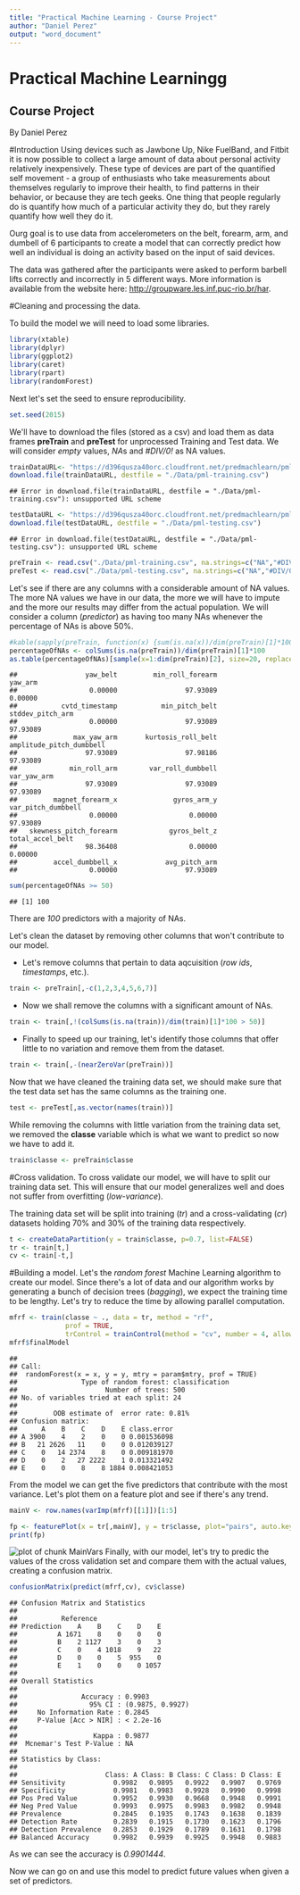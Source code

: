 ```yaml
---
title: "Practical Machine Learning - Course Project"
author: "Daniel Perez"
output: "word_document"
---
```


Practical Machine Learningg
========================================================
## Course Project
By Daniel Perez

#Introduction
Using devices such as Jawbone Up, Nike FuelBand, and Fitbit it is now possible to collect a large amount of data about personal activity relatively inexpensively. These type of devices are part of the quantified self movement - a group of enthusiasts who take measurements about themselves regularly to improve their health, to find patterns in their behavior, or because they are tech geeks. One thing that people regularly do is quantify how much of a particular activity they do, but they rarely quantify how well they do it. 

Ourg goal is to use data from accelerometers on the belt, forearm, arm, and dumbell of 6 participants to create a model that can correctly predict how well an individual is doing an activity based on the input of said devices. 

The data was gathered after the participants were asked to perform barbell lifts correctly and incorrectly in 5 different ways. More information is available from the website here: http://groupware.les.inf.puc-rio.br/har. 

#Cleaning and processing the data.

To build the model we will need to load some libraries.


```r
library(xtable)
library(dplyr)
library(ggplot2)
library(caret)
library(rpart)
library(randomForest)
```

Next let's set the seed to ensure reproducibility.


```r
set.seed(2015)
```

We'll have to download the files (stored as a csv) and load them as data frames **preTrain** and **preTest** for unprocessed Training and Test data. We will consider *empty* values, *NA*s and *#DIV/0!* as NA values.


```r
trainDataURL<- "https://d396qusza40orc.cloudfront.net/predmachlearn/pml-training.csv"
download.file(trainDataURL, destfile = "./Data/pml-training.csv")
```

```
## Error in download.file(trainDataURL, destfile = "./Data/pml-training.csv"): unsupported URL scheme
```

```r
testDataURL <- "https://d396qusza40orc.cloudfront.net/predmachlearn/pml-testing.csv"
download.file(testDataURL, destfile = "./Data/pml-testing.csv")
```

```
## Error in download.file(testDataURL, destfile = "./Data/pml-testing.csv"): unsupported URL scheme
```

```r
preTrain <- read.csv("./Data/pml-training.csv", na.strings=c("NA","#DIV/0!", ""))
preTest <- read.csv("./Data/pml-testing.csv", na.strings=c("NA","#DIV/0!", ""))
```

Let's see if there are any columns with a considerable amount of NA values. The more NA values we have in our data, the more we will have to impute and the more our results may differ from the actual population. We will consider a column (*predictor*) as having too many NAs whenever the percentage of NAs is above 50%.


```r
#kable(sapply(preTrain, function(x) {sum(is.na(x))/dim(preTrain)[1]*100}))
percentageOfNAs <- colSums(is.na(preTrain))/dim(preTrain)[1]*100
as.table(percentageOfNAs)[sample(x=1:dim(preTrain)[2], size=20, replace=FALSE)]
```

```
##                 yaw_belt         min_roll_forearm                  yaw_arm 
##                  0.00000                 97.93089                  0.00000 
##           cvtd_timestamp           min_pitch_belt         stddev_pitch_arm 
##                  0.00000                 97.93089                 97.93089 
##              max_yaw_arm       kurtosis_roll_belt amplitude_pitch_dumbbell 
##                 97.93089                 97.98186                 97.93089 
##             min_roll_arm        var_roll_dumbbell              var_yaw_arm 
##                 97.93089                 97.93089                 97.93089 
##         magnet_forearm_x              gyros_arm_y       var_pitch_dumbbell 
##                  0.00000                  0.00000                 97.93089 
##   skewness_pitch_forearm             gyros_belt_z         total_accel_belt 
##                 98.36408                  0.00000                  0.00000 
##         accel_dumbbell_x            avg_pitch_arm 
##                  0.00000                 97.93089
```

```r
sum(percentageOfNAs >= 50)
```

```
## [1] 100
```

There are *100* predictors with a majority of NAs.

Let's clean the dataset by removing other columns that won't contribute to our model.

* Let's remove columns that pertain to data aqcuisition (*row ids*, *timestamps*, etc.).

```r
train <- preTrain[,-c(1,2,3,4,5,6,7)]
```
* Now we shall remove the columns with a significant amount of NAs.

```r
train <- train[,!(colSums(is.na(train))/dim(train)[1]*100 > 50)]
```
* Finally to speed up our training, let's identify those columns that offer little to no variation and remove them from the dataset.

```r
train <- train[,-(nearZeroVar(preTrain))]
```

Now that we have cleaned the training data set, we should make sure that the test data set has the same columns as the training one.

```r
test <- preTest[,as.vector(names(train))]
```

While removing the columns with little variation from the training data set, we removed the **classe** variable which is what we want to predict so now we have to add it.

```r
train$classe <- preTrain$classe
```

#Cross validation.
To cross validate our model, we will have to split our training data set. This will ensure that our model generalizes well and does not suffer from overfitting (*low-variance*).

The training data set will be split into training (*tr*) and a cross-validating (*cr*) datasets holding 70% and 30% of the training data respectively.


```r
t <- createDataPartition(y = train$classe, p=0.7, list=FALSE)
tr <- train[t,]
cv <- train[-t,]
```

#Building a model. 
Let's the *random forest* Machine Learning algorithm to create our model. Since there's a lot of data and our algorithm works by generating a bunch of decision trees (*bagging*), we expect the training time to be lengthy. Let's try to reduce the time by allowing parallel computation.


```r
mfrf <- train(classe ~ ., data = tr, method = "rf", 
              prof = TRUE, 
              trControl = trainControl(method = "cv", number = 4, allowParallel = TRUE))
mfrf$finalModel
```

```
## 
## Call:
##  randomForest(x = x, y = y, mtry = param$mtry, prof = TRUE) 
##                Type of random forest: classification
##                      Number of trees: 500
## No. of variables tried at each split: 24
## 
##         OOB estimate of  error rate: 0.81%
## Confusion matrix:
##      A    B    C    D    E class.error
## A 3900    4    2    0    0 0.001536098
## B   21 2626   11    0    0 0.012039127
## C    0   14 2374    8    0 0.009181970
## D    0    2   27 2222    1 0.013321492
## E    0    0    8    8 1884 0.008421053
```

From the model we can get the five predictors that contribute with the most variance. Let's plot them on a feature plot and see if there's any trend.


```r
mainV <- row.names(varImp(mfrf)[[1]])[1:5]

fp <- featurePlot(x = tr[,mainV], y = tr$classe, plot="pairs", auto.key = list(columns = 5))
print(fp)
```

![plot of chunk MainVars](figure/MainVars-1.png) 
Finally, with our model, let's try to predic the values of the cross validation set and compare them with the actual values, creating a confusion matrix.


```r
confusionMatrix(predict(mfrf,cv), cv$classe)
```

```
## Confusion Matrix and Statistics
## 
##           Reference
## Prediction    A    B    C    D    E
##          A 1671    8    0    0    0
##          B    2 1127    3    0    3
##          C    0    4 1018    9   22
##          D    0    0    5  955    0
##          E    1    0    0    0 1057
## 
## Overall Statistics
##                                           
##                Accuracy : 0.9903          
##                  95% CI : (0.9875, 0.9927)
##     No Information Rate : 0.2845          
##     P-Value [Acc > NIR] : < 2.2e-16       
##                                           
##                   Kappa : 0.9877          
##  Mcnemar's Test P-Value : NA              
## 
## Statistics by Class:
## 
##                      Class: A Class: B Class: C Class: D Class: E
## Sensitivity            0.9982   0.9895   0.9922   0.9907   0.9769
## Specificity            0.9981   0.9983   0.9928   0.9990   0.9998
## Pos Pred Value         0.9952   0.9930   0.9668   0.9948   0.9991
## Neg Pred Value         0.9993   0.9975   0.9983   0.9982   0.9948
## Prevalence             0.2845   0.1935   0.1743   0.1638   0.1839
## Detection Rate         0.2839   0.1915   0.1730   0.1623   0.1796
## Detection Prevalence   0.2853   0.1929   0.1789   0.1631   0.1798
## Balanced Accuracy      0.9982   0.9939   0.9925   0.9948   0.9883
```
As we can see the accuracy is *0.9901444*.

Now we can go on and use this model to predict future values when given a set of predictors.
